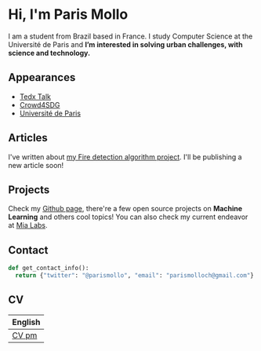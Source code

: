 # Hi, I'm Paris Mollo
I am a student from Brazil based in France. I study Computer Science at the Université de Paris and **I’m interested in solving urban challenges, with science and technology.**

## Appearances
* [Tedx Talk](https://www.ted.com/talks/paris_mollo_trace_its_own_way/transcript?language=fr)
* [Crowd4SDG](https://crowd4sdg.eu/wp-content/uploads/2021/03/Onepager_Potamoi.pdf)
* [Université de Paris](https://u-paris.fr/des-etudiants-mobilises-autour-des-enjeux-climatiques/)

## Articles
I've written about [my Fire detection algorithm project](https://parismollochristondis.medium.com/fire-hazard-detection-with-convolutional-neural-networks-ef92dbb89256). I'll be publishing a new article soon!

## Projects
Check my [Github page](https://github.com/parismollo), there're a few open source projects on **Machine Learning** and others cool topics! You can also check my current endeavor at [Mia Labs](https://github.com/Mia-Labs). 


## Contact 
```python
def get_contact_info():
  return {"twitter": "@parismollo", "email": "parismolloch@gmail.com"}
```

## CV

English |
------------ |
[CV pm](https://github.com/parismollo/parismollo.github.io/blob/main/resume_paris_mollo_2022.pdf) |

